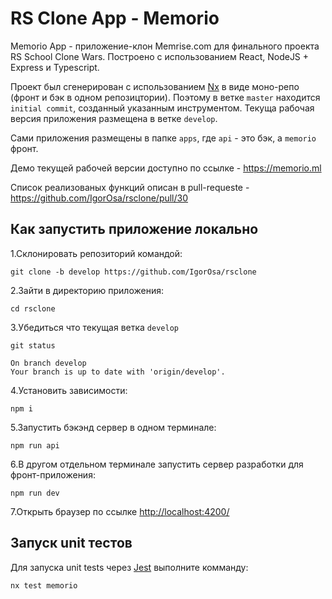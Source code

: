 # RS Clone App - Memorio

Memorio App - приложение-клон Memrise.com для финального проекта RS School Clone Wars. Построено с использованием React, NodeJS + Express и Typescript.

Проект был сгенерирован с использованием [Nx](https://nx.dev) в виде моно-репо (фронт и бэк в одном репозицтории). Поэтому в ветке `master` находится `initial commit`, созданный указанным инструментом. Текуща рабочая версия приложения размещена в ветке `develop`.

Сами приложения размещены в папке `apps`, где `api` - это бэк, а `memorio` фронт.

Демо текущей рабочей версии доступно по ссылке - <https://memorio.ml>

Список реализованых функций описан в pull-requeste - <https://github.com/IgorOsa/rsclone/pull/30>

## Как запустить приложение локально

1.Склонировать репозиторий командой:

`git clone -b develop https://github.com/IgorOsa/rsclone`

2.Зайти в директорию приложения:

`cd rsclone`

3.Убедиться что текущая ветка `develop`

`git status`

```
On branch develop
Your branch is up to date with 'origin/develop'.
```

4.Установить зависимости:

`npm i`

5.Запустить бэкэнд сервер в одном терминале:

`npm run api`

6.В другом отдельном терминале запустить сервер разработки для фронт-приложения:

`npm run dev`

7.Открыть браузер по ссылке <http://localhost:4200/>

## Запуск unit тестов

Для запуска unit tests через [Jest](https://jestjs.io) выполните комманду:

`nx test memorio`
